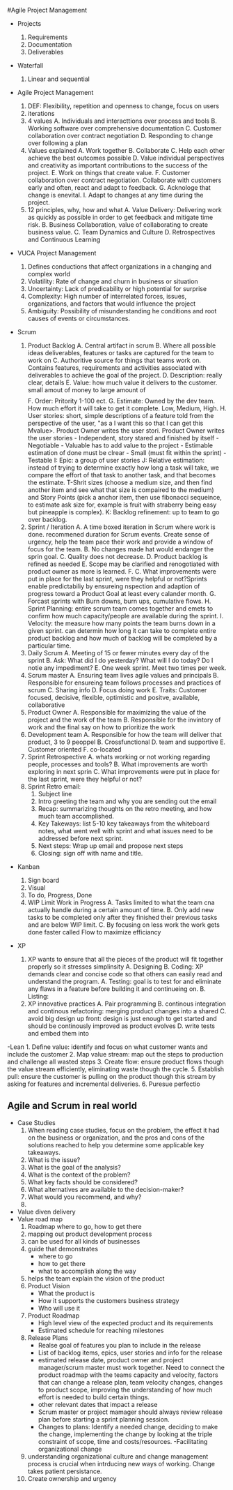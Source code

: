 #Agile Project Management

- Projects
	1. Requirements
	2. Documentation
	3. Deliverables
- Waterfall
	1. Linear and sequential

- Agile Project Management
	1. DEF: Flexibility, repetition and openness to change, focus on users
	2. iterations
	3. 4 values
		A. Individuals and interacttions over process and tools
		B. Working software over comprehensive documentation
		C. Customer collaboration over contract negotiation
		D. Responding to change over following a plan
	4. Values explained
		A. Work together
		B. Collaborate
		C. Help each other achieve the best outcomes possible
		D. Value individual perspectives and creativiity as important contributions to the success of the project. 
		E. Work on things that create value.
		F. Customer collaboration over contract negotiation. Collaborate with customers early and often, react and adapt to feedback. 
		G. Acknologe that change is enevital. 
		I. Adapt to changes at any time during the project.
	5. 12 principles, why, how and what
		A. Value Delivery: Delivering work as quickly as possible in order to get feedback and mitigate time risk.
		B. Business Collaboration, value of collaborating to create business value. 
		C. Team Dynamics and Culture
		D. Retrospectives and Continuous Learning

- VUCA Project Management
	1. Defines conductions that affect organizations in a changing and complex world
	2. Volatility: Rate of change and churn in business or situation
	3. Uncertainty: Lack of predicability or high potential for surprise 
	4. Complexity: High number of interrelated forces, issues, organizations, and factors that would influence the project
	5. Ambiguity: Possibility of misunderstanding he conditions and root causes of events or circumstances. 	

- Scrum 
	1. Product Backlog
		A. Central artifact in scrum
		B. Where all possible ideas deliverables, features or tasks are captured for the team to work on
        C. Authoritive source for things that teams work on. Contains features, requirements and activities associated with deliverables to achieve the goal of the project.
        D. Description: really clear, details
        E. Value: how much value it delivers to the customer. small amout of money to large amount of $$$$
        F. Order: Pritority 1-100 ect. 
        G. Estimate: Owned by the dev team. How much effort it will take to get it complete. Low, Medium, High.
        H. User stories: short, simple descriptions of a feature told from the perspective of the user, "as a <user role> I want this <action> so that I can get this Mvalue>. Product Owner writes the user stori. Product Owner writes the user stories
            - Independent, story stared and finished by itself
            - Negotiable
            - Valuable has to add value to the project
            - Estimable estimation of done must be clrear
            - Small (must fit within the sprint)
            - Testable
        I: Epic: a group of user stories
        J: Relative estimation: instead of trying to determine exactly how long a task will take, we compare the effort of that task to another task, and that becomes the estimate. T-Shrit sizes (choose a medium size, and then find another item and see what that size is compaired to the medium) and Story Points (pick a anchor item, then use fibonacci sequeince, to estimate ask size for, example is fruit with straberry being easy but pineapple is complex). 
        K: Backlog refinement: up to team to go over backlog. 
	2. Sprint / Iteration
		A. A time boxed iteration in Scrum where work is done. recommened duration for Scrum events. Create sense of urgency, help the team pace their work and provide a window of focus for the team.
        B. No changes made hat would endanger the sprin goal.
        C. Quality does not decrease.
        D. Product backlog is refined as needed
        E. Scope may be clarified and renogotiated with product owner as more is learned.
        F. C. What improvements were put in place for the last sprint, were they helpful or not?Sprints enable predictabiliy by ensureing nspection and adaption of progress toward a Product Goal at least every calander month. 
        G. Forcast sprints with Burn downs, burn ups, cumulative flows.
        H. Sprint Planning: entire scrum team comes together and emets to confirm how much capacity/people are available during the sprint.
        I. Velocity: the measure how many points the team burns down in a given sprint. can determin how long it can take to complete entire product backlog and how much of backlog will be completed by a particular time. 
	4. Daily Scrum
		A. Meeting of 15 or fewer minutes every day of the sprint
        B. Ask: What did I do yesterday? What will I do today? Do I notie any impediment? 
        E. One week sprint. Meet two times per week. 
	5. Scrum master
		A. Ensuring team lives agile values and principals
		B. Responsible for ensureing team follows processes and practices of scrum
		C. Sharing info
		D. Focus doing work
        E. Traits: Customer focused, decisive, flexible, optimistic and positve, available, collaborative 
	6. Product Owner
		A. Responsible for maximizing the value of the project and the work of the team
		B. Responsible for the invintory of work and the final say on how to prioritize the work
	7. Development team
        A. Responsible for how the team will deliver that product, 3 to 9 peoppel
        B. Crossfunctional
        D. team and supportive
        E. Customer oriented
        F. co-located
    8. Sprint Retrospective
        A. whats working or not working regarding people, processes and tools? 
        B. What improvements are worth exploring in next sprin
        C. What improvements were put in place for the last sprint, were they helpful or not?
    9. Sprint Retro email:
        1. Subject line
        2. Intro greeting the team and why you are sending out the email
        3. Recap: summarizing thoughts on the retro meeting, and how much team accomplished.
        4. Key Takeways: list 5-10 key takeaways from the whiteboard notes, what went well with sprint and what issues need to be addressed before next sprint. 
        5. Next steps: Wrap up email and propose next steps
        6. Closing: sign off with name and title. 

- Kanban
    1. Sign board
    2. Visual
    3. To do, Progress, Done
    4. WIP Limit Work in Progress
        A. Tasks limited to what the team cna actually handle during a certain amount of time. 
        B. Only add new tasks to be completed only after they finished their previous tasks and are below WIP limit. 
        C. By focusing on less work the work gets done faster called Flow to maximize efficiancy 
        
- XP 
    1. XP wants to ensure that all the pieces of the product will fit together properly so it stresses simplinsity 
       A. Designing 
       B. Coding: XP demands clear and concise code so that others can easily read and understand the program. 
       A. Testing: goal is to test for and eliminate any flaws in a feature before building it and continueing on.
       B. Listing: 
    2. XP innovative practices
        A. Pair programming
        B. continous integration and continous refactoring: merging product changes into a shared 
        C. avoid big design up front: design is just enough to get started and should be continously improved as product evolves
        D. write tests and embed them into 
        
-Lean
    1. Define value: identify and focus on what customer wants and include the customer
    2. Map value stream: map out the steps to production and challenge all wasted steps
    3. Create flow: ensure product flows though the value stream efficiently, eliminating waste though the cycle. 
    5. Establish pull: ensure the customer is pulling on the product though this stream by asking for features and incremental deliveries.
    6. Puresue perfectio



## Agile and Scrum in real world ## 
- Case Studies
    1. When reading case studies, focus on the problem, the effect it had on the business or organization, and the pros and cons of the solutions reached to help you determine some applicable key takeaways.
    2. What is the issue?
    3. What is the goal of the analysis?
    4. What is the context of the problem?
    5. What key facts should be considered?
    6. What alternatives are available to the decision-maker?
    7. What would you recommend, and why?
    8.  
- Value diven delivery
- Value road map
    1. Roadmap where to go, how to get there 
    2. mapping out product development process
    3. can be used for all kinds of businesses 
    4. guide that demonstrates 
        - where to go
        - how to get there
        - what to accomplish along the way
    5. helps the team explain the vision of the product
    6. Product Vision
        - What the product is
        - How it supports the customers business strategy
        - Who will use it
    8. Product Roadmap
        - High level view of the expected product and its requirements
        - Estimated schedule for reaching milestones
    10. Release Plans
        - Realse goal of features you plan to include in the release
        - List of backlog items, epics, user stories and info for the release
        - estimated release date, product owner and project manager/scrum master must work together. Need to connect the product roadmap with the teams capacity and velocity, factors that can change a release plan, team velocity changes, changes to product scope, improving the understanding of how much effort is needed to build certain things. 
        - other relevant dates that impact a release
        - Scrum master or project mamager should always review release plan before starting a sprint planning session.
        - Changes to plans: Identify a needed change, deciding to make the change, implementing the change by looking at the triple constraint of scope, time and costs/resources. 
-Facilitating organizational change
    1. understanding organizational culture and change management process is crucial when intrducing new ways of working. Change takes patient persistance.
    2. Create ownership and urgency 
